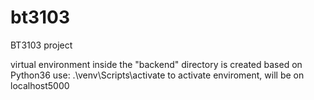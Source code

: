 # bt3103
BT3103 project


virtual environment inside the "backend" directory is created based on Python36
use: .\venv\Scripts\activate to activate enviroment, will be on localhost5000
